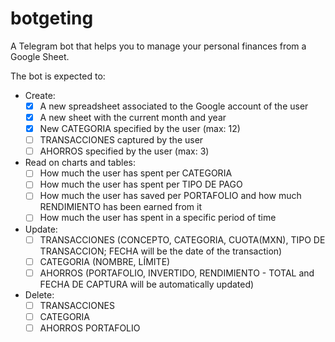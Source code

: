 # botgeting
A Telegram bot that helps you to manage your personal finances from a Google Sheet.

The bot is expected to:

- Create:
  - [x] A new spreadsheet associated to the Google account of the user
  - [x] A new sheet with the current month and year
  - [x] New CATEGORIA specified by the user (max: 12)
  - [ ] TRANSACCIONES captured by the user
  - [ ] AHORROS specified by the user (max: 3)

- Read on charts and tables:
  - [ ] How much the user has spent per CATEGORIA
  - [ ] How much the user has spent per TIPO DE PAGO
  - [ ] How much the user has saved per PORTAFOLIO and how much RENDIMIENTO has been earned from it
  - [ ] How much the user has spent in a specific period of time

- Update:
  - [ ] TRANSACCIONES (CONCEPTO, CATEGORIA, CUOTA(MXN), TIPO DE TRANSACCION; FECHA will be the date of the transaction)
  - [ ] CATEGORIA (NOMBRE, LÍMITE)
  - [ ] AHORROS (PORTAFOLIO, INVERTIDO, RENDIMIENTO - TOTAL and FECHA DE CAPTURA will be automatically updated)

- Delete:
  - [ ] TRANSACCIONES
  - [ ] CATEGORIA
  - [ ] AHORROS PORTAFOLIO